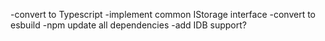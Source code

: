 -convert to Typescript
-implement common IStorage interface
-convert to esbuild
-npm update all dependencies
-add IDB support?